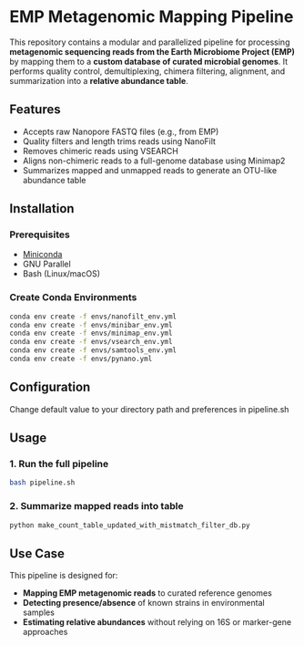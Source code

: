 # EMP Metagenomic Mapping Pipeline

This repository contains a modular and parallelized pipeline for processing **metagenomic sequencing reads from the Earth Microbiome Project (EMP)** by mapping them to a **custom database of curated microbial genomes**. It performs quality control, demultiplexing, chimera filtering, alignment, and summarization into a **relative abundance table**.


## Features

- Accepts raw Nanopore FASTQ files (e.g., from EMP)  
- Quality filters and length trims reads using NanoFilt  
- Removes chimeric reads using VSEARCH  
- Aligns non-chimeric reads to a full-genome database using Minimap2  
- Summarizes mapped and unmapped reads to generate an OTU-like abundance table  

## Installation

### Prerequisites

- [Miniconda](https://docs.conda.io/en/latest/)  
- GNU Parallel  
- Bash (Linux/macOS)

### Create Conda Environments

```bash
conda env create -f envs/nanofilt_env.yml
conda env create -f envs/minibar_env.yml
conda env create -f envs/minimap_env.yml
conda env create -f envs/vsearch_env.yml
conda env create -f envs/samtools_env.yml
conda env create -f envs/pynano.yml
```
## Configuration
Change default value to your directory path and preferences in pipeline.sh

## Usage

### 1. Run the full pipeline

```bash
bash pipeline.sh
```

### 2. Summarize mapped reads into table

```bash
python make_count_table_updated_with_mistmatch_filter_db.py
```


## Use Case

This pipeline is designed for:
- **Mapping EMP metagenomic reads** to curated reference genomes
- **Detecting presence/absence** of known strains in environmental samples
- **Estimating relative abundances** without relying on 16S or marker-gene approaches



